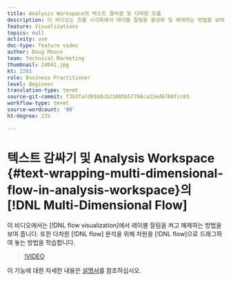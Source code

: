 ```yaml
---
title: Analysis Workspace의 텍스트 줄바꿈 및 다차원 흐름
description: 이 비디오는 흐름 시각화에서 레이블 잘림을 활성화 및 해제하는 방법을 보여줍니다. 또한 다차원 흐름 분석을 위해 차원을 흐름에 드래그하여 놓는 방법을 살펴봅니다.
feature: Visualizations
topics: null
activity: use
doc-type: feature video
author: Doug Moore
team: Technical Marketing
thumbnail: 24041.jpg
kt: 2281
role: Business Practitioner
level: Beginner
translation-type: tm+mt
source-git-commit: f3b3fa7d91b0cb21005b57768ca23ed6700fcc03
workflow-type: tm+mt
source-wordcount: '90'
ht-degree: 21%

---
```



# 텍스트 감싸기 및 Analysis Workspace {#text-wrapping-multi-dimensional-flow-in-analysis-workspace}의 [!DNL Multi-Dimensional Flow]

이 비디오에서는 [!DNL flow visualization]에서 레이블 잘림을 켜고 해제하는 방법을 보여 줍니다. 또한 다차원 [!DNL flow] 분석을 위해 차원을 [!DNL flow]으로 드래그하여 놓는 방법을 학습합니다.

>[!VIDEO](https://video.tv.adobe.com/v/24041/?quality=12)

이 기능에 대한 자세한 내용은 [설명서](https://marketing.adobe.com/resources/help/ko_KR/analytics/analysis-workspace/flow.html)를 참조하십시오.
